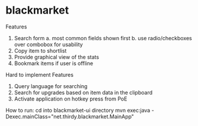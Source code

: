 # blackmarket

Features

1. Search form
  a. most common fields shown first
  b. use radio/checkboxes over combobox for usability
2. Copy item to shortlist
3. Provide graphical view of the stats
4. Bookmark items if user is offline

Hard to implement Features

1. Query language for searching
2. Search for upgrades based on item data in the clipboard
3. Activate application on hotkey press from PoE

How to run:
cd into blackmarket-ui directory
mvn exec:java -Dexec.mainClass="net.thirdy.blackmarket.MainApp"
